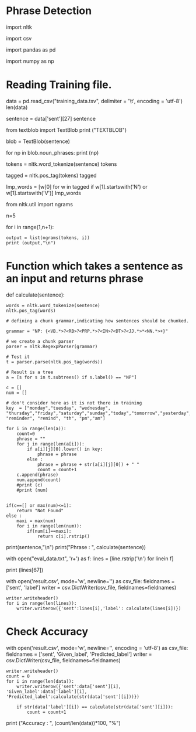  # Phrase Detection
import nltk

import csv

import pandas as pd

import numpy as np
# Reading Training file.
data = pd.read_csv("training_data.tsv", delimiter = '\t', encoding = 'utf-8')
len(data)

sentence = data['sent'][27]
sentence

from textblob import TextBlob
print ("TEXTBLOB")

blob = TextBlob(sentence)

for np in blob.noun_phrases:
    print (np)

tokens = nltk.word_tokenize(sentence)
tokens

tagged = nltk.pos_tag(tokens)
tagged

Imp_words = [w[0] for w in tagged if w[1].startswith('N') or w[1].startswith('V')]
Imp_words

from nltk.util import ngrams

n=5

for i in range(1,n+1):

    output = list(ngrams(tokens, i))
    print (output,"\n")
    
   # Function which takes a sentence as an input and returns phrase

def calculate(sentence):
    
    words = nltk.word_tokenize(sentence)
    nltk.pos_tag(words)
    
    # defining a chunk grammar,indicating how sentences should be chunked. 
    
    grammar = "NP: {<VB.*>?<RB>?<PRP.*>?<IN>?<DT>?<JJ.*>*<NN.*>+}"
    
    # we create a chunk parser
    parser = nltk.RegexpParser(grammar)
    
    # Test it 
    t = parser.parse(nltk.pos_tag(words))
    
    # Result is a tree 
    a = [s for s in t.subtrees() if s.label() == "NP"]
    
    c = []
    num = []
    
    # don't consider here as it is not there in training
    key  = ["monday","tuesday", "wednesday", "thursday","friday","saturday","sunday","today","tomorrow","yesterday", "reminder", "remind", "th", "pm","am"]
    
    for i in range(len(a)):
        count=0
        phrase = ""
        for j in range(len(a[i])):
            if a[i][j][0].lower() in key:
                phrase = phrase
            else :
                phrase = phrase + str(a[i][j][0]) + " "
                count = count+1
        c.append(phrase)
        num.append(count)
        #print (c)
        #print (num)
       
    
    if(c==[] or max(num)<=1):
        return "Not Found"
    else :
        maxi = max(num)
        for i in range(len(num)):
            if(num[i]==maxi):
                return c[i].rstrip()
                
 
print(sentence,"\n") 
print("Phrase  :   ", calculate(sentence))



with open("eval_data.txt", 'r+') as f:
    lines = [line.rstrip('\n') for linein f]
    
print (lines[67])


with open('result.csv', mode='w', newline='') as csv_file:
    fieldnames = ['sent', 'label']
    writer = csv.DictWriter(csv_file, fieldnames=fieldnames)
    
    writer.writeheader()
    for i in range(len(lines)):
        writer.writerow({'sent':lines[i],'label': calculate(lines[i])})
# Check Accuracy
with open('result.csv', mode='w', newline='', encoding = 'utf-8') as csv_file:
    fieldnames = ['sent', 'Given_label', 'Predicted_label']
    writer = csv.DictWriter(csv_file, fieldnames=fieldnames)
    
    writer.writeheader()
    count = 0
    for i in range(len(data)):
        writer.writerow({'sent':data['sent'][i], 'Given_label':data['label'][i], 'Predicted_label':calculate(str(data['sent'][i]))})
        
        if str(data['label'][i]) == calculate(str(data['sent'][i])):
            count = count+1
            
print ("Accuracy : ", (count/len(data))*100, "%")
   
